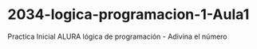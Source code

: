 # 2034-logica-programacion-1-Aula1
Practica Inicial ALURA lógica de programación - Adivina el número
